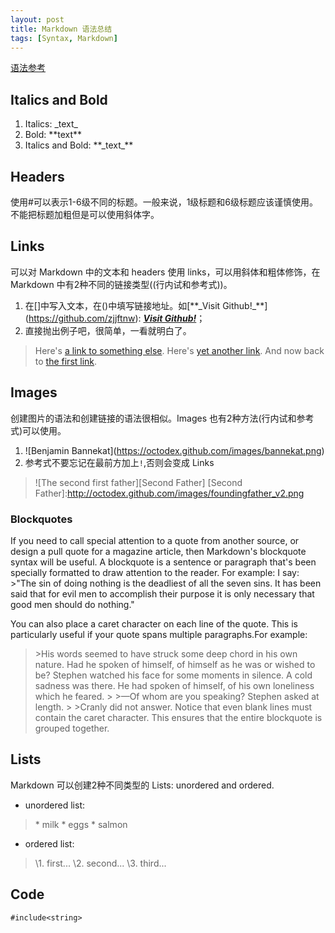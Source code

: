 ```yaml
---
layout: post
title: Markdown 语法总结
tags: [Syntax, Markdown]
---
```


[语法参考](https://www.markdowntutorial.com)

## Italics and Bold
1. Italics: \_text\_
2. Bold: \*\*text\*\*
3. Italics and Bold: \*\*\_text\_\*\*


## Headers
使用#可以表示1-6级不同的标题。一般来说，1级标题和6级标题应该谨慎使用。不能把标题加粗但是可以使用斜体字。


## Links
可以对 Markdown 中的文本和 headers 使用 links，可以用斜体和粗体修饰，在 Markdown 中有2种不同的链接类型((行内试和参考式))。
1. 在[]中写入文本，在()中填写链接地址。如\[\*\*\_Visit Github!\_\*\*](https://github.com/zjjftnw): [**_Visit Github!_**](https://github.com/zjjftnw)；
2. 直接抛出例子吧，很简单，一看就明白了。

 > Here's [a link to something else][another place].
 > Here's [yet another link][another-link].
 > And now back to [the first link][another place].

 > [another place]: www.github.com
 > [another-link]: www.google.com


## Images
创建图片的语法和创建链接的语法很相似。Images 也有2种方法(行内试和参考式)可以使用。
1. \!\[Benjamin Bannekat](https://octodex.github.com/images/bannekat.png)
2. 参考式不要忘记在最前方加上`!`,否则会变成 Links
 > \!\[The second first father][Second Father]
 > \[Second Father]:http://octodex.github.com/images/foundingfather_v2.png


### Blockquotes
If you need to call special attention to a quote from another source, or design a pull quote for a magazine article, then Markdown's blockquote syntax will be useful. A blockquote is a sentence or paragraph that's been specially formatted to draw attention to the reader.
For example:
I say:
\>"The sin of doing nothing is the deadliest of all the seven sins. It has been said that for evil men to accomplish their purpose it is only necessary that good men should do nothing."

You can also place a caret character on each line of the quote. This is particularly useful if your quote spans multiple paragraphs.For example:
> \>His words seemed to have struck some deep chord in his own nature. Had he spoken
of himself, of himself as he was or wished to be? Stephen watched his face for some
moments in silence. A cold sadness was there. He had spoken of himself, of his own
loneliness which he feared.
> \>
> \>—Of whom are you speaking? Stephen asked at length.
> \>
> \>Cranly did not answer.
Notice that even blank lines must contain the caret character. This ensures that the entire blockquote is grouped together.


## Lists
Markdown 可以创建2种不同类型的 Lists: unordered and ordered.
* unordered list: 

 > \* milk
 > \* eggs 
 > \* salmon 

* ordered list:

 > \1. first...
 > \2. second... 
 > \3. third...


## Code
```
#include<string>
```
